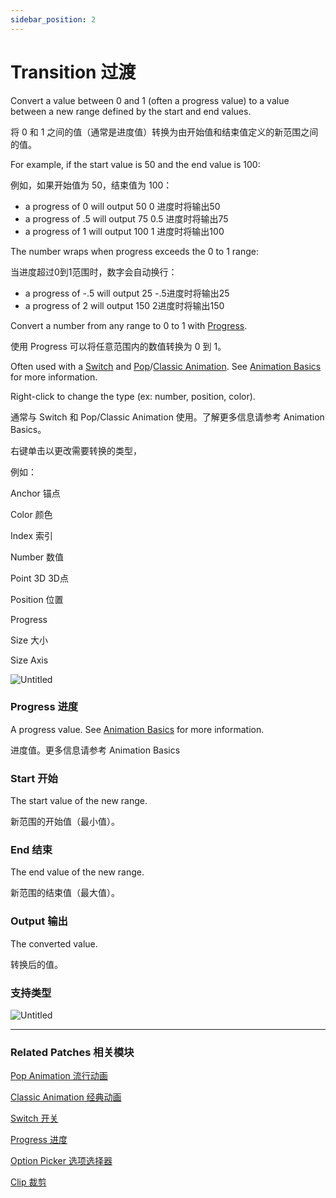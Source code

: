 ```yaml
---
sidebar_position: 2
---
```


# Transition 过渡

Convert a value between 0 and 1 (often a progress value) to a value between a new range defined by the start and end values.

将 0 和 1 之间的值（通常是进度值）转换为由开始值和结束值定义的新范围之间的值。

For example, if the start value is 50 and the end value is 100:

例如，如果开始值为 50，结束值为 100：

- a progress of 0 will output 50 0 进度时将输出50
- a progress of .5 will output 75 0.5 进度时将输出75
- a progress of 1 will output 100 1 进度时将输出100

The number wraps when progress exceeds the 0 to 1 range:

当进度超过0到1范围时，数字会自动换行：

- a progress of -.5 will output 25 -.5进度时将输出25
- a progress of 2 will output 150 2进度时将输出150

Convert a number from any range to 0 to 1 with [Progress](./Progress.md).

使用 Progress 可以将任意范围内的数值转换为 0 到 1。

Often used with a [Switch](./Switch.md) and [Pop](./../Animation/Pop%20Animation.md)/[Classic Animation](./../Animation/Classic%20Animation.md). See [Animation Basics](./../Patch%20Editor/Animations.md) for more information.

Right-click to change the type (ex: number, position, color).

通常与 Switch 和 Pop/Classic Animation 使用。了解更多信息请参考 Animation Basics。

右键单击以更改需要转换的类型，

例如：

Anchor 锚点

Color 颜色

Index 索引

Number 数值

Point 3D 3D点

Position 位置

Progress

Size 大小

Size Axis

![Untitled](https://s3.us-west-2.amazonaws.com/secure.notion-static.com/5a22c3b2-2dbd-4bf5-8bd0-390008390589/Untitled.png?X-Amz-Algorithm=AWS4-HMAC-SHA256&X-Amz-Content-Sha256=UNSIGNED-PAYLOAD&X-Amz-Credential=AKIAT73L2G45EIPT3X45%2F20220602%2Fus-west-2%2Fs3%2Faws4_request&X-Amz-Date=20220602T182429Z&X-Amz-Expires=86400&X-Amz-Signature=c0266e99c76eaf9ffef86ebe3874d3c2333f0f2652bf5a26e6541d852e90808d&X-Amz-SignedHeaders=host&response-content-disposition=filename%20%3D%22Untitled.png%22&x-id=GetObject)

### Progress 进度

A progress value. See [Animation Basics](./../Patch%20Editor/Animations.md) for more information.

进度值。更多信息请参考 Animation Basics

### Start 开始

The start value of the new range.

新范围的开始值（最小值）。

### End 结束

The end value of the new range.

新范围的结束值（最大值）。

### Output 输出

The converted value.

转换后的值。

### 支持类型

![Untitled](https://s3.us-west-2.amazonaws.com/secure.notion-static.com/6f87bb75-4730-45e3-93bf-10b0af47c241/Untitled.png?X-Amz-Algorithm=AWS4-HMAC-SHA256&X-Amz-Content-Sha256=UNSIGNED-PAYLOAD&X-Amz-Credential=AKIAT73L2G45EIPT3X45%2F20220602%2Fus-west-2%2Fs3%2Faws4_request&X-Amz-Date=20220602T182441Z&X-Amz-Expires=86400&X-Amz-Signature=0e96effbc4aeef7e3f193720c8394c5ff590958b491797a6e0b3a854332061b4&X-Amz-SignedHeaders=host&response-content-disposition=filename%20%3D%22Untitled.png%22&x-id=GetObject)

------

### Related Patches 相关模块

[Pop Animation 流行动画](./../Animation/Pop%20Animation.md)

[Classic Animation 经典动画](./../Animation/Classic%20Animation.md)

[Switch 开关](./Switch.md)

[Progress 进度](./Progress.md)

[Option Picker 选项选择器](./Option%20Picker.md)

[Clip 裁剪](./Clip.md)
